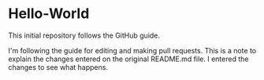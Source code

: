 # Hello-World
This initial repository follows the GitHub guide.


I'm following the guide for editing and making pull requests. This is a note to explain the changes entered on the original README.md file. I entered the changes to see what happens.
